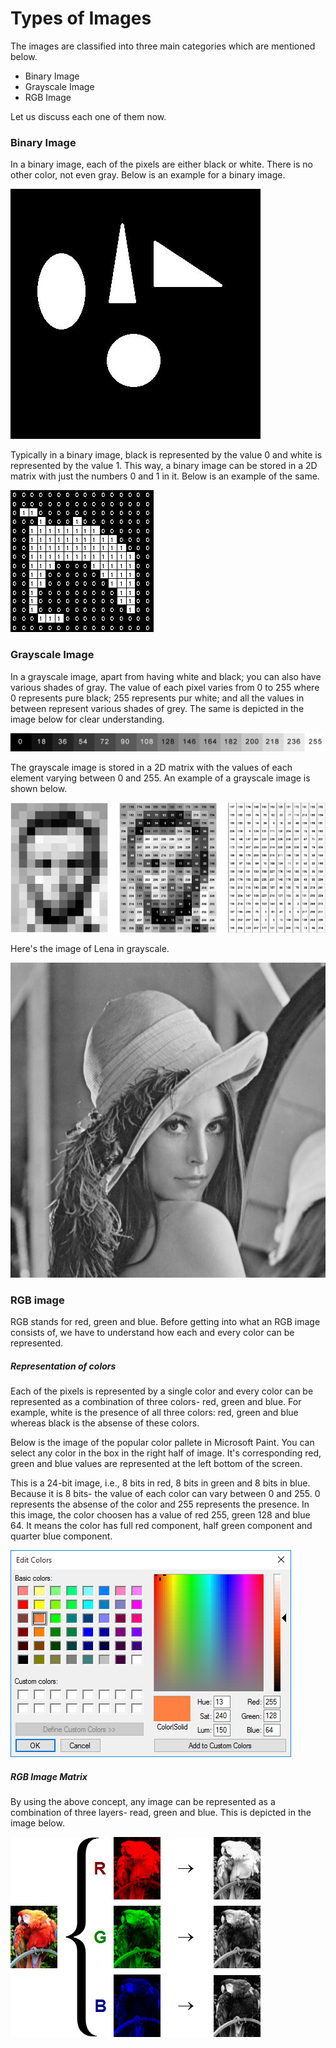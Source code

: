 # Types of Images

The images are classified into three main categories which are mentioned below.
- Binary Image
- Grayscale Image
- RGB Image

Let us discuss each one of them now.

### Binary Image

In a binary image, each of the pixels are either black or white. There is no other color, not even gray. Below is an example for a binary image.

![ColorImage](/Images/binary_image.jpg)

Typically in a binary image, black is represented by the value 0 and white is represented by the value 1. This way, a binary image can be stored in a 2D matrix with just the numbers 0 and 1 in it. Below is an example of the same.

![ColorImage](/Images/binary_image.gif)

### Grayscale Image

In a grayscale image, apart from having white and black; you can also have various shades of gray. The value of each pixel varies from 0 to 255 where 0 represents pure black; 255 represents pur white; and all the values in between represent various shades of grey. The same is depicted in the image below for clear understanding.

![ColorImage](/Images/grayscale_image.jpg)

The grayscale image is stored in a 2D matrix with the values of each element varying between 0 and 255. An example of a grayscale image is shown below.

![ColorImage](/Images/gray_values.png)

Here's the image of Lena in grayscale.

![ColorImage](/Images/lena_gray.bmp)

### RGB image

RGB stands for red, green and blue. Before getting into what an RGB image consists of, we have to understand how each and every color can be represented. 

##### Representation of colors

Each of the pixels is represented by a single color and every color can be represented as a combination of three colors- red, green and blue. For example, white is the presence of all three colors: red, green and blue whereas black is the absense of these colors. 

Below is the image of the popular color pallete in Microsoft Paint. You can select any color in the box in the right half of image. It's corresponding red, green and blue values are represented at the left bottom of the screen. 

This is a 24-bit image, i.e., 8 bits in red, 8 bits in green and 8 bits in blue. Because it is 8 bits- the value of each color can vary between 0 and 255. 0 represents the absense of the color and 255 represents the presence. In this image, the color choosen has a value of red 255, green 128 and blue 64. It means the color has full red component, half green component and quarter blue component.

![ColorImage](/Images/color_pal.png)

##### RGB Image Matrix

By using the above concept, any image can be represented as a combination of three layers- read, green and blue. This is depicted in the image below.

![ColorImage](/Images/rgb_example.png)

